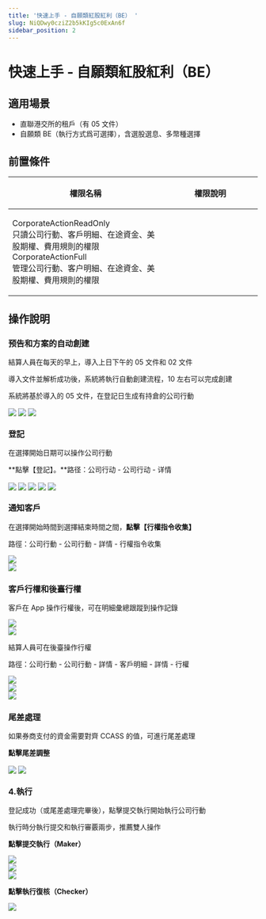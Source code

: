 ```yaml
---
title: '快速上手 - 自願類紅股紅利（BE） '
slug: NiQDwy0cziZ2b5kKIg5c0ExAn6f
sidebar_position: 2
---
```



# 快速上手 - 自願類紅股紅利（BE） 

## 適用場景

- 直聯港交所的租戶（有 05 文件）
- 自願類 BE（執行方式爲可選擇），含選股選息、多幣種選擇

## 前置條件

<table header_row="1">
<colgroup>
<col width="437"/>
<col width="393"/>
</colgroup>
<thead>
<tr><th><p>權限名稱</p></th><th><p>權限說明</p></th></tr>
</thead>
<tbody>
<tr><td><p>CorporateActionReadOnly<br/>只讀公司行動、客戶明細、在途資金、美股期權、費用規則的權限<br/>CorporateActionFull<br/>管理公司行動、客户明細、在途資金、美股期權、費用規則的權限</p></td><td></td></tr>
</tbody>
</table>

## 操作說明 

### 预告和方案的自动**創建**

結算人員在每天的早上，導入上日下午的 05 文件和 02 文件

導入文件並解析成功後，系統將執行自動創建流程，10 左右可以完成創建

系統將基於導入的 05 文件，在登記日生成有持倉的公司行動

<img src="/assets/GFMtbCC0XoANvgx0gfNccXdcnpb.png" src-width="3570" src-height="1780" align="center"/>

<img src="/assets/PAOqbrABuot7epx1sHRcOARfnPh.png" src-width="3570" src-height="1780" align="center"/>

<img src="/assets/CEVGb5sLTohw2XxrRE1cmwYhnKc.png" src-width="3570" src-height="1780" align="center"/>

### **登記**

在選擇開始日期可以操作公司行動

**點擊【登記】。**路径：公司行动 - 公司行动 - 详情

<img src="/assets/WFfKbbs8WodsL8xIadOcTRFZnBe.png" src-width="3548" src-height="1806" align="center"/>

<img src="/assets/Xjq7bMpE3o6gT0x3mZ0cxvFAnBd.png" src-width="3548" src-height="1806" align="center"/>

<img src="/assets/HepEbK89KoH21uxNxrqcjzKFnzd.png" src-width="3548" src-height="1806" align="center"/>

<img src="/assets/N1vMbSwq5oMPyNxEQhmcjGUfnrb.png" src-width="3548" src-height="1806" align="center"/>

<img src="/assets/TeCwbSaVVomK38xlytnc2qj2nkd.png" src-width="3548" src-height="1806" align="center"/>

### 通知客戶

在選擇開始時間到選擇結束時間之間，**點擊【行權指令收集】**

路徑：公司行動 - 公司行動 - 詳情 - 行權指令收集

<div class="flex gap-3 columns-2" column-size="2">
<div class="w-[50%]" width-ratio="50">
<img src="/assets/HDhjblIJFoN36wxib6wcyQq4nOb.png" src-width="3548" src-height="1806" align="center"/>
</div>
<div class="w-[50%]" width-ratio="50">
<img src="/assets/XtoKb2qPxoP5AJxLvaOcIzJPnFg.png" src-width="3548" src-height="1806" align="center"/>
</div>
</div>

### 客戶行權和後臺行權

客戶在 App 操作行權後，可在明細彙總跟蹤到操作記錄

<div class="flex gap-3 columns-2" column-size="2">
<div class="w-[50%]" width-ratio="50">
<img src="/assets/AUuqbv5CLoPb7dx47TMcN6VOnsd.png" src-width="3548" src-height="1806" align="center"/>
</div>
<div class="w-[50%]" width-ratio="50">
<img src="/assets/OngTbpWMhoMaDzxbA8McTrf0nyd.png" src-width="3548" src-height="1806" align="center"/>
</div>
</div>

結算人員可在後臺操作行權

路徑：公司行動 - 公司行動 - 詳情 - 客戶明細 - 詳情 - 行權

<div class="flex gap-3 columns-2" column-size="2">
<div class="w-[50%]" width-ratio="50">
<img src="/assets/PYslbY6LGoK7DNxtMZWcBFVMnog.png" src-width="3548" src-height="1806" align="center"/>
</div>
<div class="w-[50%]" width-ratio="50">
<img src="/assets/OUEyb0Cwioyn5HxJXHOcRFoznhd.png" src-width="3548" src-height="1806" align="center"/>
</div>
</div>

<img src="/assets/AnsQbGQ5lo25c2x4N6ncR1dXnZb.png" src-width="3548" src-height="1806" align="center"/>

### **尾差處理**

如果券商支付的資金需要對齊 CCASS 的值，可進行尾差處理

**點擊尾差調整**

<img src="/assets/ES6Abuzy2o4SGZxC21kci0ADnCR.png" src-width="3548" src-height="1806" align="center"/>

<img src="/assets/NlZ6b6c9Iolb9jxPJcMcVTxYnWg.png" src-width="3548" src-height="1806" align="center"/>

### 4.**執行**

登記成功（或尾差處理完畢後），點擊提交執行開始執行公司行動

執行時分執行提交和執行審覈兩步，推薦雙人操作

**點擊提交執行（Maker）**

<img src="/assets/TExJbl4bEoGD6dxXCV1c7suonLb.png" src-width="3548" src-height="1806" align="center"/>

<div class="flex gap-3 columns-2" column-size="2">
<div class="w-[50%]" width-ratio="50">
<img src="/assets/F0KObd9ZIoab9NxSeeOcDVJFnAf.png" src-width="3548" src-height="1806" align="center"/>
</div>
<div class="w-[50%]" width-ratio="50">
<img src="/assets/HTBybAtm0o0KOGxwTwWcgAFanHg.png" src-width="3548" src-height="1806" align="center"/>

</div>
</div>

**點擊執行復核（Checker）**

<img src="/assets/FOzcbkIZcofuDfxwrfLcsfRDnUb.png" src-width="3548" src-height="1806" align="center"/>


